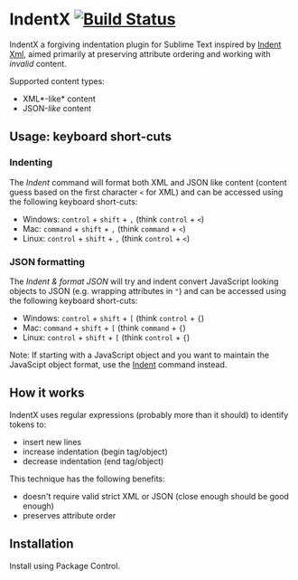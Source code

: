 # IndentX [![Build Status](https://travis-ci.org/socsieng/IndentX.svg)](https://travis-ci.org/socsieng/IndentX)

IndentX a forgiving indentation plugin for Sublime Text inspired by [Indent Xml](https://sublime.wbond.net/packages/Indent%20XML), aimed primarily at preserving attribute ordering and working with *invalid* content.

Supported content types:

* XML*-like* content
* JSON-*like* content

## Usage: keyboard short-cuts

### Indenting

The *Indent* command will format both XML and JSON like content (content guess based on the first character `<` for XML) and can be accessed using the following keyboard short-cuts:

* Windows: `control` + `shift` + `,` (think `control` + `<`)
* Mac: `command` + `shift` + `,` (think `command` + `<`)
* Linux: `control` + `shift` + `,` (think `control` + `<`)

### JSON formatting

The *Indent & format JSON* will try and indent convert JavaScript looking objects to JSON (e.g. wrapping attributes in `"`) and can be accessed using the following keyboard short-cuts:

* Windows: `control` + `shift` + `[` (think `control` + `{`)
* Mac: `command` + `shift` + `[` (think `command` + `{`)
* Linux: `control` + `shift` + `[` (think `control` + `{`)

Note: If starting with a JavaScript object and you want to maintain the JavaScipt object format, use the [Indent](#Indenting) command instead.

## How it works

IndentX uses regular expressions (probably more than it should) to identify tokens to:

* insert new lines
* increase indentation (begin tag/object)
* decrease indentation (end tag/object)

This technique has the following benefits:

* doesn't require valid strict XML or JSON (close enough should be good enough)
* preserves attribute order

## Installation

Install using Package Control.
